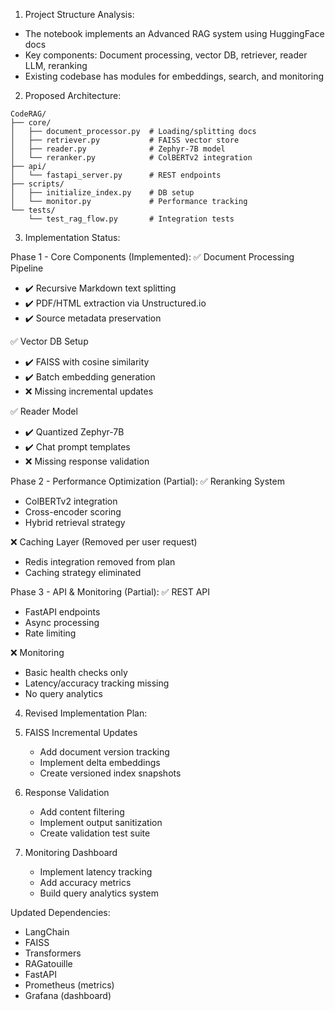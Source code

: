1. Project Structure Analysis:
- The notebook implements an Advanced RAG system using HuggingFace docs
- Key components: Document processing, vector DB, retriever, reader LLM, reranking
- Existing codebase has modules for embeddings, search, and monitoring

2. Proposed Architecture:
```
CodeRAG/
├── core/
│   ├── document_processor.py  # Loading/splitting docs
│   ├── retriever.py           # FAISS vector store
│   ├── reader.py              # Zephyr-7B model
│   └── reranker.py            # ColBERTv2 integration
├── api/
│   └── fastapi_server.py      # REST endpoints
├── scripts/
│   ├── initialize_index.py    # DB setup
│   └── monitor.py             # Performance tracking
└── tests/
    └── test_rag_flow.py       # Integration tests
```

3. Implementation Status:

Phase 1 - Core Components (Implemented):
✅ Document Processing Pipeline
- ✔️ Recursive Markdown text splitting
- ✔️ PDF/HTML extraction via Unstructured.io
- ✔️ Source metadata preservation

✅ Vector DB Setup
- ✔️ FAISS with cosine similarity
- ✔️ Batch embedding generation
- ❌ Missing incremental updates

✅ Reader Model 
- ✔️ Quantized Zephyr-7B 
- ✔️ Chat prompt templates
- ❌ Missing response validation

Phase 2 - Performance Optimization (Partial):
✅ Reranking System
- ColBERTv2 integration
- Cross-encoder scoring
- Hybrid retrieval strategy

❌ Caching Layer (Removed per user request)
- Redis integration removed from plan
- Caching strategy eliminated

Phase 3 - API & Monitoring (Partial):
✅ REST API
- FastAPI endpoints
- Async processing
- Rate limiting

❌ Monitoring
- Basic health checks only
- Latency/accuracy tracking missing
- No query analytics

4. Revised Implementation Plan:

1. FAISS Incremental Updates
   - Add document version tracking
   - Implement delta embeddings
   - Create versioned index snapshots

2. Response Validation
   - Add content filtering
   - Implement output sanitization
   - Create validation test suite

3. Monitoring Dashboard
   - Implement latency tracking
   - Add accuracy metrics
   - Build query analytics system

Updated Dependencies:
- LangChain
- FAISS
- Transformers
- RAGatouille  
- FastAPI
- Prometheus (metrics)
- Grafana (dashboard)
